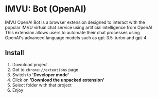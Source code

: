 # IMVU: Bot (OpenAI)
IMVU OpenAI Bot is a browser extension designed to interact with the popular IMVU virtual chat service using artificial intelligence from OpenAI. This extension allows users to automate their chat processes using OpenAI's advanced language models such as gpt-3.5-turbo and gpt-4.

## Install
1. Download project
2. Got to <code>chrome://extentions</code> page 
3. Switch to <b>'Developer mode'</b>
4. Click on <b>'Download the unpacked extension'</b>
5. Select folder with that project
6. Enjoy
